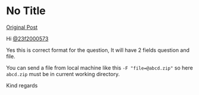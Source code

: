 # No Title

[Original Post](https://discourse.onlinedegree.iitm.ac.in/t/169029/67)

<p>Hi <a class="mention" href="/u/23f2000573">@23f2000573</a></p>
<p>Yes this is correct format for the question, It will have 2 fields question and file.</p>
<p>You can send a file from local machine like this  <code>-F "file=@abcd.zip"</code> so here <code>abcd.zip</code> must be in current working directory.</p>
<p>Kind regards</p>